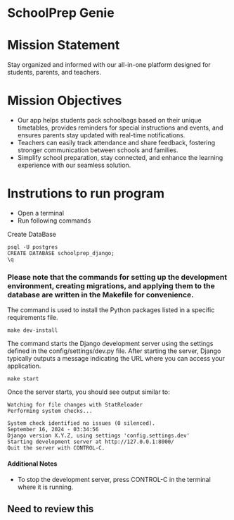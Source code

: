 # SchoolPrep Genie
# Mission Statement

Stay organized and informed with our all-in-one platform designed for students, parents, and teachers.

# Mission Objectives
  - Our app helps students pack schoolbags based on their unique timetables, provides reminders for special instructions and events,   and ensures parents stay updated with real-time notifications.
  - Teachers can easily track attendance and share feedback, fostering stronger communication between schools and families.
  - Simplify school preparation, stay connected, and enhance the learning experience with our seamless solution.

# Instrutions to run program

- Open a terminal
- Run following commands

Create DataBase

```psql
psql -U postgres
CREATE DATABASE schoolprep_django;
\q
```
### Please note that the commands for setting up the development environment, creating migrations, and applying them to the database are written in the Makefile for convenience.

The command is used to install the Python packages listed in a specific requirements file.

```psql
make dev-install
```


The command starts the Django development server using the settings defined in the config/settings/dev.py file. After starting the server, Django typically outputs a message indicating the URL where you can access your application.

```psql
make start
```

Once the server starts, you should see output similar to:

```
Watching for file changes with StatReloader
Performing system checks...

System check identified no issues (0 silenced).
September 16, 2024 - 03:34:56
Django version X.Y.Z, using settings 'config.settings.dev'
Starting development server at http://127.0.0.1:8000/
Quit the server with CONTROL-C.
```

#### Additional Notes
- To stop the development server, press CONTROL-C in the terminal where it is running.


## Need to review this
